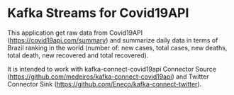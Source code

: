 # Kafka Streams for Covid19API

This application get raw data from Covid19API (https://covid19api.com/summary) and 
summarize daily data in terms of Brazil ranking in the world (number of: new cases, total cases,
new deaths, total death, new recovered and total recovered).

It is intended to work with kafka-connect-covid19api Connector Source (https://github.com/medeiros/kafka-connect-covid19api) 
and Twitter Connector Sink (https://github.com/Eneco/kafka-connect-twitter).  